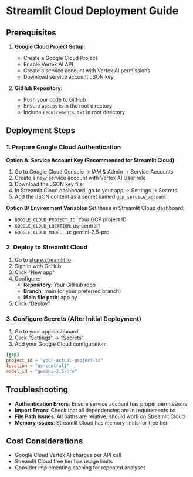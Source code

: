 # Streamlit Cloud Deployment Guide

## Prerequisites

1. **Google Cloud Project Setup**:
   - Create a Google Cloud Project
   - Enable Vertex AI API
   - Create a service account with Vertex AI permissions
   - Download service account JSON key

2. **GitHub Repository**:
   - Push your code to GitHub
   - Ensure `app.py` is in the root directory
   - Include `requirements.txt` in root directory

## Deployment Steps

### 1. Prepare Google Cloud Authentication

**Option A: Service Account Key (Recommended for Streamlit Cloud)**
1. Go to Google Cloud Console → IAM & Admin → Service Accounts
2. Create a new service account with Vertex AI User role
3. Download the JSON key file
4. In Streamlit Cloud dashboard, go to your app → Settings → Secrets
5. Add the JSON content as a secret named `gcp_service_account`

**Option B: Environment Variables**
Set these in Streamlit Cloud dashboard:
- `GOOGLE_CLOUD_PROJECT_ID`: Your GCP project ID
- `GOOGLE_CLOUD_LOCATION`: us-central1
- `GOOGLE_CLOUD_MODEL_ID`: gemini-2.5-pro

### 2. Deploy to Streamlit Cloud

1. Go to [share.streamlit.io](https://share.streamlit.io)
2. Sign in with GitHub
3. Click "New app"
4. Configure:
   - **Repository**: Your GitHub repo
   - **Branch**: main (or your preferred branch)
   - **Main file path**: app.py
5. Click "Deploy"

### 3. Configure Secrets (After Initial Deployment)

1. Go to your app dashboard
2. Click "Settings" → "Secrets"
3. Add your Google Cloud configuration:

```toml
[gcp]
project_id = "your-actual-project-id"
location = "us-central1"
model_id = "gemini-2.5-pro"
```

## Troubleshooting

- **Authentication Errors**: Ensure service account has proper permissions
- **Import Errors**: Check that all dependencies are in requirements.txt
- **File Path Issues**: All paths are relative, should work on Streamlit Cloud
- **Memory Issues**: Streamlit Cloud has memory limits for free tier

## Cost Considerations

- Google Cloud Vertex AI charges per API call
- Streamlit Cloud free tier has usage limits
- Consider implementing caching for repeated analyses

